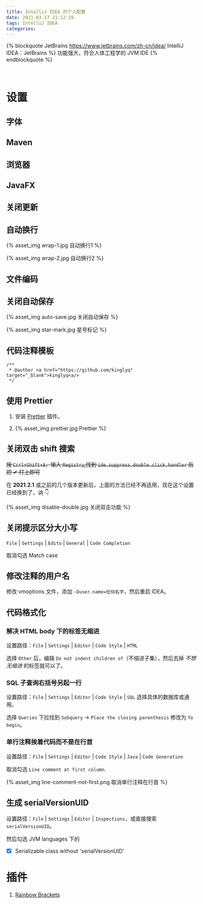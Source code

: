```yaml
---
title: IntelliJ IDEA 的个人配置
date: 2021-03-17 21:12:19
tags: IntelliJ IDEA
categories:
---
```


{% blockquote JetBrains https://www.jetbrains.com/zh-cn/idea/ IntelliJ IDEA：JetBrains %}
功能强大，符合人体工程学的 JVM IDE
{% endblockquote %}

<!--more-->
<br />

# 设置

## 字体

## Maven

## 浏览器

## JavaFX

## 关闭更新

## 自动换行

{% asset_img wrap-1.jpg 自动换行1 %}

{% asset_img wrap-2.jpg 自动换行2 %}

## 文件编码

## 关闭自动保存

{% asset_img auto-save.jpg 关闭自动保存 %}

{% asset_img star-mark.jpg 星号标记 %}

## 代码注释模板

```
/**
 * @author <a href="https://github.com/kinglyq" target="_blank">kinglyq<a/>
 */
```

## 使用 Prettier

1. 安装 [Prettier](https://plugins.jetbrains.com/plugin/10456-prettier/versions) 插件。

2. {% asset_img prettier.jpg Prettier %}

## 关闭双击 shift 搜索

~~按 `Crrl+Shift+A`，输入 `Registry`,找到 `ide.suppress.double.click.handler` 后把 ✔ 打上即可~~

在 **2021.2.1** 或之前的几个版本更新后，上面的方法已经不再适用，现在这个设置已经换到了，讷 👇

{% asset_img disable-double.jpg 关闭双击功能 %}

## 关闭提示区分大小写

`File` | `Settings` | `Edito` | `General` | `Code Completion` 

取消勾选 Match case

## 修改注释的用户名

修改 vmoptions 文件，添加 `-Duser.name=任何名字`，然后重启 IDEA。

## 代码格式化

### 解决 HTML body 下的标签无缩进

设置路径：`File` | `Settings` | `Editor` | `Code Style` | `HTML`

选择 `Other` 后，编辑 `Do not indent children of`（不缩进子集），然后去掉 *不想无缩进* 的标签就可以了。

### SQL 子查询右括号另起一行

设置路径：`File` | `Settings` | `Editor` | `Code Style` | `SQL` 选择具体的数据库或通用。

选择 `Queries` 下拉找到 `Subquery` -> `Place the closing parenthesis` 修改为 `To begin`。

### 单行注释挨着代码而不是在行首

设置路径：`File` | `Settings` | `Editor` | `Code Style` | `Java` | `Code Generation`

取消勾选 `Line comment at first column`.

{% asset_img line-comment-not-first.png 取消单行注释在行首 %}

## 生成 serialVersionUID

设置路径：`File` | `Settings` | `Editor` | `Inspections`，或直接搜索 `serialVersionUID`。

然后勾选 JVM languages 下的

- [x] Serializable class without 'serialVersionUID'

# 插件

1. [Rainbow Brackets](https://plugins.jetbrains.com/plugin/10080-rainbow-brackets)
